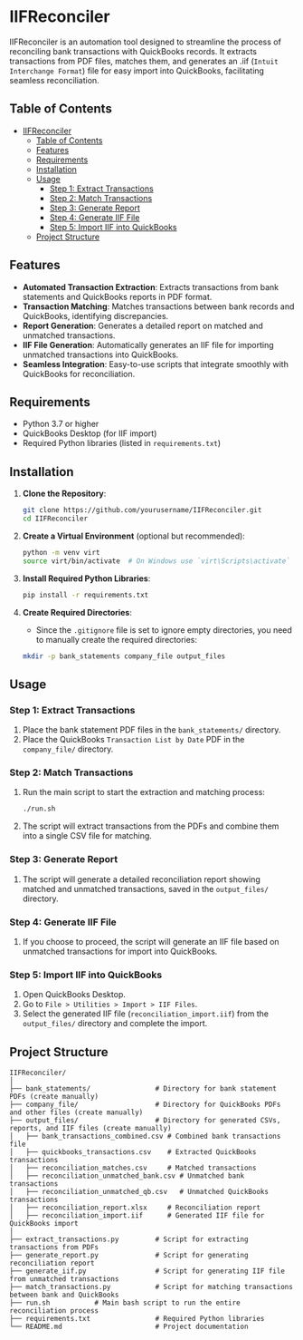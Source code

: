 # IIFReconciler

IIFReconciler is an automation tool designed to streamline the process of reconciling bank transactions with QuickBooks records. It extracts transactions from PDF files, matches them, and generates an .iif (`Intuit Interchange Format`) file for easy import into QuickBooks, facilitating seamless reconciliation.

## Table of Contents

- [IIFReconciler](#iifreconciler)
  - [Table of Contents](#table-of-contents)
  - [Features](#features)
  - [Requirements](#requirements)
  - [Installation](#installation)
  - [Usage](#usage)
    - [Step 1: Extract Transactions](#step-1-extract-transactions)
    - [Step 2: Match Transactions](#step-2-match-transactions)
    - [Step 3: Generate Report](#step-3-generate-report)
    - [Step 4: Generate IIF File](#step-4-generate-iif-file)
    - [Step 5: Import IIF into QuickBooks](#step-5-import-iif-into-quickbooks)
  - [Project Structure](#project-structure)

## Features

- **Automated Transaction Extraction**: Extracts transactions from bank statements and QuickBooks reports in PDF format.
- **Transaction Matching**: Matches transactions between bank records and QuickBooks, identifying discrepancies.
- **Report Generation**: Generates a detailed report on matched and unmatched transactions.
- **IIF File Generation**: Automatically generates an IIF file for importing unmatched transactions into QuickBooks.
- **Seamless Integration**: Easy-to-use scripts that integrate smoothly with QuickBooks for reconciliation.

## Requirements

- Python 3.7 or higher
- QuickBooks Desktop (for IIF import)
- Required Python libraries (listed in `requirements.txt`)

## Installation

1. **Clone the Repository**:
   ```bash
   git clone https://github.com/yourusername/IIFReconciler.git
   cd IIFReconciler
   ```

2. **Create a Virtual Environment** (optional but recommended):
   ```bash
   python -m venv virt
   source virt/bin/activate  # On Windows use `virt\Scripts\activate`
   ```

3. **Install Required Python Libraries**:
   ```bash
   pip install -r requirements.txt
   ```

4. **Create Required Directories**:
   - Since the `.gitignore` file is set to ignore empty directories, you need to manually create the required directories:
   ```bash
   mkdir -p bank_statements company_file output_files
   ```

## Usage

### Step 1: Extract Transactions

1. Place the bank statement PDF files in the `bank_statements/` directory.
2. Place the QuickBooks `Transaction List by Date` PDF in the `company_file/` directory.

### Step 2: Match Transactions

1. Run the main script to start the extraction and matching process:
   ```bash
   ./run.sh
   ```
2. The script will extract transactions from the PDFs and combine them into a single CSV file for matching.

### Step 3: Generate Report

1. The script will generate a detailed reconciliation report showing matched and unmatched transactions, saved in the `output_files/` directory.

### Step 4: Generate IIF File

1. If you choose to proceed, the script will generate an IIF file based on unmatched transactions for import into QuickBooks.

### Step 5: Import IIF into QuickBooks

1. Open QuickBooks Desktop.
2. Go to `File > Utilities > Import > IIF Files`.
3. Select the generated IIF file (`reconciliation_import.iif`) from the `output_files/` directory and complete the import.

## Project Structure

```
IIFReconciler/
│
├── bank_statements/                # Directory for bank statement PDFs (create manually)
├── company_file/                   # Directory for QuickBooks PDFs and other files (create manually)
├── output_files/                   # Directory for generated CSVs, reports, and IIF files (create manually)
│   ├── bank_transactions_combined.csv # Combined bank transactions file
│   ├── quickbooks_transactions.csv    # Extracted QuickBooks transactions
│   ├── reconciliation_matches.csv     # Matched transactions
│   ├── reconciliation_unmatched_bank.csv # Unmatched bank transactions
│   ├── reconciliation_unmatched_qb.csv   # Unmatched QuickBooks transactions
│   ├── reconciliation_report.xlsx     # Reconciliation report
│   ├── reconciliation_import.iif      # Generated IIF file for QuickBooks import
│
├── extract_transactions.py         # Script for extracting transactions from PDFs
├── generate_report.py              # Script for generating reconciliation report
├── generate_iif.py                 # Script for generating IIF file from unmatched transactions
├── match_transactions.py           # Script for matching transactions between bank and QuickBooks
├── run.sh           # Main bash script to run the entire reconciliation process
├── requirements.txt                # Required Python libraries
└── README.md                       # Project documentation
```
